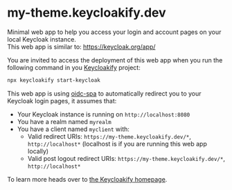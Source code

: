 # my-theme.keycloakify.dev

Minimal web app to help you access your login and account pages on your local Keycloak instance.  
This web app is similar to: https://keycloak.org/app/  

You are invited to access the deployment of this web app when you run 
the following command in you [Keycloakify](https://www.keycloakify.dev) project:  

```bash
npx keycloakify start-keycloak
```

This web app is using [oidc-spa](https://oidc-spa.dev/) to automatically redirect 
you to your Keycloak login pages, it assumes that:  

- Your Keycloak instance is running on `http://localhost:8080`  
- You have a realm named `myrealm`  
- You have a client named `myclient` with:  
  - Valid redirect URIs: `https://my-theme.keycloakify.dev/*`, `http://localhost*` (localhost is if you are running this web app locally)  
  - Valid post logout redirect URIs: `https://my-theme.keycloakify.dev/*`, `http://localhost*` 

To learn more heads over to [the Keycloakify homepage](https://www.keycloakify.dev/).
